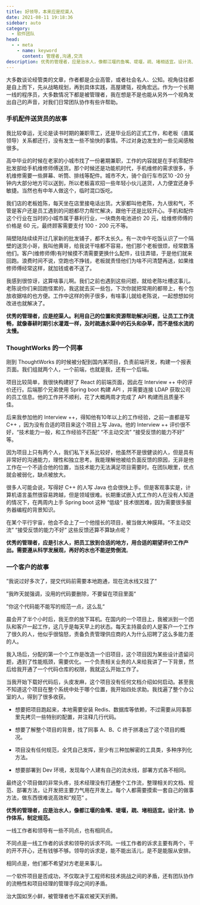 ```yaml
---
title: 好领导，本来应是挖渠人
date: 2021-08-11 19:18:36
sidebar: auto
category: 
  - 软件团队
head:
  - - meta
    - name: keyword
      content: 管理者,沟通,交流
description: 优秀的管理者，应是治水人，像都江堰的鱼嘴、堤堰，疏、堵相适宜。设计流、协作体系，制定规范。
---
```


大多数谈论经管类的文章，作者都是企业高管，或者社会名人、公知。视角往往都是自上而下，先从战略规划，再到具体实践，高屋建瓴，视角宏远。作为一个长期一线的程序员，大多数情况下都是被管理者，我在想是不是也能从另外一个视角发出自己的声音，对我们日常团队协作有些许帮助。



### 手机配件送货员的故事

我比较幸运，无论是读书时期的兼职零工，还是毕业后的正式工作，和老板（直属领导）关系都还行，没有发生一些不愉快的事情。不过对身边发生的一些见闻感触很多。

高中毕业的时候在老家的小城市找了一份暑期兼职，工作的内容就是在手机零配件批发部给手机维修师傅送货。那个时候还是功能机时代，手机维修的需求很多，手机维修需要一些屏幕、听筒、排线等配件。城市不大，骑个自行车市区10 -20 分钟内大部分地方可以送到，所以老板喜欢招一些年轻小伙儿送货，人力便宜还身手敏捷。当然也有中年人做这个，临时混口饭吃。

我们店的老板姓陈，每天坐在店里接电话出货。大家都叫他老陈，为人很和气，不管是客户还是员工遇到的问题都尽力帮忙解决，跟他干还是比较开心。手机和配件这个行业在当时的小城市属于暴利行业，一块商务电池进价 20 元，给维修师傅的价格是 60 元，最终顾客需要支付 100 - 200 元不等。

隔壁陆陆续续开过几家新的批发铺子，都不太长久。有一次中午吃饭认识了一个隔壁的送货小哥，我叫他黄哥，给我说干啥都不容易，他们那个老板很烦，经常数落他们。客户(维修师傅)有时候摸不清需要更换什么配件，往往弄错，于是他们就来回跑。浪费时间不说，空跑也不挣钱，老板就责怪他们为啥不问清楚再送，如果维修师傅经常这样，就加钱或者不送了。

我感到很惊讶，这算啥事儿啊。我们之前也遇到这些问题，就给老陈吐槽这事儿。老陈说你们来回跑怪累的，我这就去买一些包，下次你就把常用的都带上，有个包放收据啥的也方便。工作中这样的例子很多，有啥事儿就给老陈说，一起想想如何改进也就解决了。

**优秀的管理者，应是挖渠人。利用自己的位置和资源帮助解决问题，让员工工作流畅，就像春耕时期引水灌溉一样，及时疏通水渠中的石头和杂草，而不是怪水流的太慢。**



###  ThoughtWorks 的一个同事

刚到 ThoughtWorks 的时候被分配到国内某项目，负责前端开发，构建一个报表页面。我们组就两个人，一个前端，也就是我，还有一个后端。

项目比较简单，我很快构建好了 React 的前端页面，因此在 Interview ++ 中的评价还行。后端那个兄弟使用 Spring boot 构建 API ，并需要连接 LDAP 获取公司的员工信息。他的工作并不顺利，花了大概两周才完成了 API 构建而且质量不佳。

后来我参加他的 Interview ++，得知他有10年以上的工作经验，之前一直都是写 C++ ，因为没有合适的项目来这个项目上写 Java。他的 Interview ++ 评价很不好，“技术能力一般，和工作经验不匹配” “不主动交流” “接受反馈的能力不好” 等。

因为项目上只有两个人，我们私下关系比较好，他虽然不是很健谈的人，但是具有非常好的沟通能力，理性和独立思考。我能理解他被给负面反馈的原因，无非是他工作在一个不适合他的位置，当技术能力无法满足项目需要时。在团队眼里，优点就会被弱化，缺点被放大。

很多人可能会说，写得好 C++ 的人写 Java 也会很快上手。但是客观事实是，计算机语言虽然很容易跨越，但是领域很难。长期重试嵌入式工作的人在没有人知道的情况下，在两周内上手 Spring boot 这种 “低级“ 技术很困难，因为需要很多服务器编程的背景知识。

在某个平行宇宙，他会不会上了一个他擅长的项目，被当做大神膜拜。“不主动交流” “接受反馈的能力不好”  这些反馈还算不算缺点呢？

**优秀的管理者，应是引水人，把员工放到合适的地方，用合适的期望评价工作产出。需要遵从科学发展观，再好的水也不能逆势倒流**。



### 一个客户的故事

”我说过好多次了，提交代码前需要本地跑通，现在流水线又挂了“

”我昨天就强调，没用的代码要删除，不要留在项目里面“

”你这个代码能不能写的规范一点，这么乱“

晨会开了半个小时后，我无奈的放下耳机。在国内的一个项目上，我被派到一个团队和客户一起工作，这几乎是每天早上的状态。每天主持晨会的人是客户一个工作了很久的人，他似乎很恼怒，责备负责管理供应商的人为什么招聘了这么多能力差的人。



我入场后，分配的第一个个工作是改造一个旧项目，这个项目因为某些设计遗留问题，遇到了性能瓶颈，需要优化。一个负责相关业务的人来给我讲了一下背景，然后给我开通了一个代码仓库的权限，我就这么开始工作了。

当我开始下载好代码后，头皮发麻，这个项目没有任何文档介绍如何启动。甚至我不知道这个项目在整个系统中处于哪个位置，我开始四处求助。我找遍了整个办公室的人，得到了很多收获。

- 想要把项目跑起来，本地需要安装 Redis、数据库等依赖，不过需要从同事那里先拷贝一些特别的配置，并注释几行代码。

- 想要了解整个项目的背景，找了同事 A、B、C 终于拼凑出了这个项目的概况。

- 项目没有任何规范，全凭自己发挥，至少有三种加解密的工具类，多种序列化方法。
- 想要部署到 Dev 环境，发现每个人建有自己的流水线，部署方式各不相同。

最终这个项目做的非常头疼，技术经理没有打通整个工作流，整理相关的文档、规范、部署方法，让开发把主要力气用在开发上。每个人都需要摸索一套自己的做事方法，做东西很难说高效和”规范“ 。

**优秀的管理者，应是治水人，像都江堰的鱼嘴、堤堰，疏、堵相适宜。设计流、协作体系，制定规范。**



















一线工作者和领导有一些不同点，也有相同点。

不同点是一线工作者的诉求和领导的诉求不同。一线工作者的诉求主要有两个，干的开不开心，还有钱够不够。领导的诉求是，能不能出活儿，是不是能服从安排。

相同点是，他们都不希望对方老是来事儿。







一个软件项目是否成功，不仅取决于工程师和技术挑战之间的矛盾，还有团队协作的流畅性和项目经理的管理手段之间的矛盾。



治大国如烹小鲜，被管理者也不喜欢被天天折腾。

